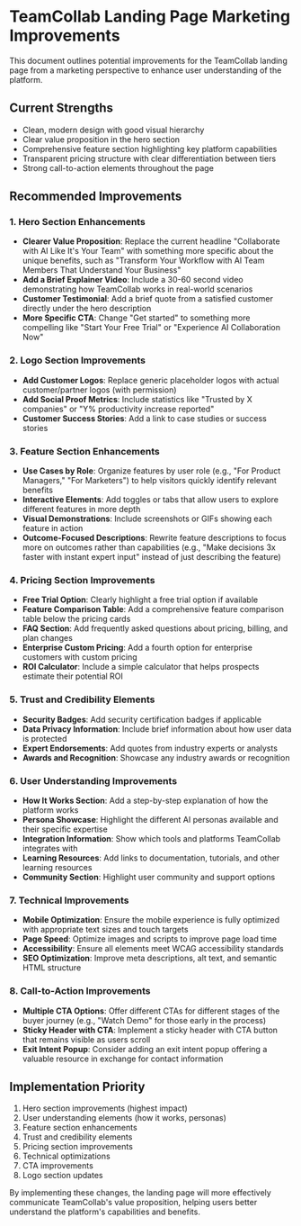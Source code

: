 # TeamCollab Landing Page Marketing Improvements

This document outlines potential improvements for the TeamCollab landing page from a marketing perspective to enhance user understanding of the platform.

## Current Strengths

- Clean, modern design with good visual hierarchy
- Clear value proposition in the hero section
- Comprehensive feature section highlighting key platform capabilities
- Transparent pricing structure with clear differentiation between tiers
- Strong call-to-action elements throughout the page

## Recommended Improvements

### 1. Hero Section Enhancements

- **Clearer Value Proposition**: Replace the current headline "Collaborate with AI Like It's Your Team" with something more specific about the unique benefits, such as "Transform Your Workflow with AI Team Members That Understand Your Business"
- **Add a Brief Explainer Video**: Include a 30-60 second video demonstrating how TeamCollab works in real-world scenarios
- **Customer Testimonial**: Add a brief quote from a satisfied customer directly under the hero description
- **More Specific CTA**: Change "Get started" to something more compelling like "Start Your Free Trial" or "Experience AI Collaboration Now"

### 2. Logo Section Improvements

- **Add Customer Logos**: Replace generic placeholder logos with actual customer/partner logos (with permission)
- **Add Social Proof Metrics**: Include statistics like "Trusted by X companies" or "Y% productivity increase reported"
- **Customer Success Stories**: Add a link to case studies or success stories

### 3. Feature Section Enhancements

- **Use Cases by Role**: Organize features by user role (e.g., "For Product Managers," "For Marketers") to help visitors quickly identify relevant benefits
- **Interactive Elements**: Add toggles or tabs that allow users to explore different features in more depth
- **Visual Demonstrations**: Include screenshots or GIFs showing each feature in action
- **Outcome-Focused Descriptions**: Rewrite feature descriptions to focus more on outcomes rather than capabilities (e.g., "Make decisions 3x faster with instant expert input" instead of just describing the feature)

### 4. Pricing Section Improvements

- **Free Trial Option**: Clearly highlight a free trial option if available
- **Feature Comparison Table**: Add a comprehensive feature comparison table below the pricing cards
- **FAQ Section**: Add frequently asked questions about pricing, billing, and plan changes
- **Enterprise Custom Pricing**: Add a fourth option for enterprise customers with custom pricing
- **ROI Calculator**: Include a simple calculator that helps prospects estimate their potential ROI

### 5. Trust and Credibility Elements

- **Security Badges**: Add security certification badges if applicable
- **Data Privacy Information**: Include brief information about how user data is protected
- **Expert Endorsements**: Add quotes from industry experts or analysts
- **Awards and Recognition**: Showcase any industry awards or recognition

### 6. User Understanding Improvements

- **How It Works Section**: Add a step-by-step explanation of how the platform works
- **Persona Showcase**: Highlight the different AI personas available and their specific expertise
- **Integration Information**: Show which tools and platforms TeamCollab integrates with
- **Learning Resources**: Add links to documentation, tutorials, and other learning resources
- **Community Section**: Highlight user community and support options

### 7. Technical Improvements

- **Mobile Optimization**: Ensure the mobile experience is fully optimized with appropriate text sizes and touch targets
- **Page Speed**: Optimize images and scripts to improve page load time
- **Accessibility**: Ensure all elements meet WCAG accessibility standards
- **SEO Optimization**: Improve meta descriptions, alt text, and semantic HTML structure

### 8. Call-to-Action Improvements

- **Multiple CTA Options**: Offer different CTAs for different stages of the buyer journey (e.g., "Watch Demo" for those early in the process)
- **Sticky Header with CTA**: Implement a sticky header with CTA button that remains visible as users scroll
- **Exit Intent Popup**: Consider adding an exit intent popup offering a valuable resource in exchange for contact information

## Implementation Priority

1. Hero section improvements (highest impact)
2. User understanding elements (how it works, personas)
3. Feature section enhancements
4. Trust and credibility elements
5. Pricing section improvements
6. Technical optimizations
7. CTA improvements
8. Logo section updates

By implementing these changes, the landing page will more effectively communicate TeamCollab's value proposition, helping users better understand the platform's capabilities and benefits.